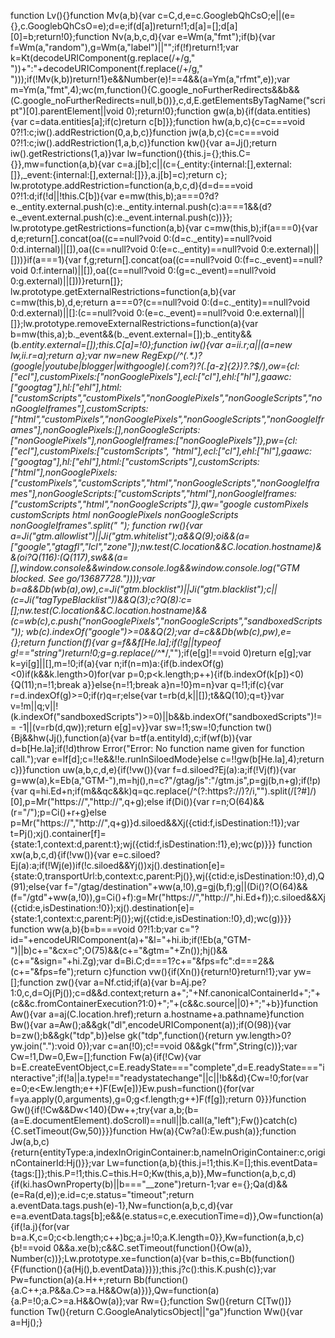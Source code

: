 function Lv(){}function Mv(a,b){var c=C,d,e=c.GooglebQhCsO;e||(e={},c.GooglebQhCsO=e);d=e;if(d[a])return!1;d[a]=[];d[a][0]=b;return!0};function Nv(a,b,c,d){var e=Wm(a,"fmt");if(b){var f=Wm(a,"random"),g=Wm(a,"label")||"";if(!f)return!1;var k=Kt(decodeURIComponent(g.replace(/\+/g," "))+":"+decodeURIComponent(f.replace(/\+/g," ")));if(!Mv(k,b))return!1}e&&Number(e)!==4&&(a=Ym(a,"rfmt",e));var m=Ym(a,"fmt",4);wc(m,function(){C.google_noFurtherRedirects&&b&&(C.google_noFurtherRedirects=null,b())},c,d,E.getElementsByTagName("script")[0].parentElement||void 0);return!0};function gw(a,b){if(data.entities){var c=data.entities[a];if(c)return c[b]}};function hw(a,b,c){c=c===void 0?!1:c;iw().addRestriction(0,a,b,c)}function jw(a,b,c){c=c===void 0?!1:c;iw().addRestriction(1,a,b,c)}function kw(){var a=Jj();return iw().getRestrictions(1,a)}var lw=function(){this.j={};this.C={}},mw=function(a,b){var c=a.j[b];c||(c={_entity:{internal:[],external:[]},_event:{internal:[],external:[]}},a.j[b]=c);return c};
lw.prototype.addRestriction=function(a,b,c,d){d=d===void 0?!1:d;if(!d||!this.C[b]){var e=mw(this,b);a===0?d?e._entity.external.push(c):e._entity.internal.push(c):a===1&&(d?e._event.external.push(c):e._event.internal.push(c))}};
lw.prototype.getRestrictions=function(a,b){var c=mw(this,b);if(a===0){var d,e;return[].concat(oa((c==null?void 0:(d=c._entity)==null?void 0:d.internal)||[]),oa((c==null?void 0:(e=c._entity)==null?void 0:e.external)||[]))}if(a===1){var f,g;return[].concat(oa((c==null?void 0:(f=c._event)==null?void 0:f.internal)||[]),oa((c==null?void 0:(g=c._event)==null?void 0:g.external)||[]))}return[]};
lw.prototype.getExternalRestrictions=function(a,b){var c=mw(this,b),d,e;return a===0?(c==null?void 0:(d=c._entity)==null?void 0:d.external)||[]:(c==null?void 0:(e=c._event)==null?void 0:e.external)||[]};lw.prototype.removeExternalRestrictions=function(a){var b=mw(this,a);b._event&&(b._event.external=[]);b._entity&&(b._entity.external=[]);this.C[a]=!0};function iw(){var a=ii.r;a||(a=new lw,ii.r=a);return a};var nw=new RegExp(/^(.*\.)?(google|youtube|blogger|withgoogle)(\.com?)?(\.[a-z]{2})?\.?$/),ow={cl:["ecl"],customPixels:["nonGooglePixels"],ecl:["cl"],ehl:["hl"],gaawc:["googtag"],hl:["ehl"],html:["customScripts","customPixels","nonGooglePixels","nonGoogleScripts","nonGoogleIframes"],customScripts:["html","customPixels","nonGooglePixels","nonGoogleScripts","nonGoogleIframes"],nonGooglePixels:[],nonGoogleScripts:["nonGooglePixels"],nonGoogleIframes:["nonGooglePixels"]},pw={cl:["ecl"],customPixels:["customScripts",
"html"],ecl:["cl"],ehl:["hl"],gaawc:["googtag"],hl:["ehl"],html:["customScripts"],customScripts:["html"],nonGooglePixels:["customPixels","customScripts","html","nonGoogleScripts","nonGoogleIframes"],nonGoogleScripts:["customScripts","html"],nonGoogleIframes:["customScripts","html","nonGoogleScripts"]},qw="google customPixels customScripts html nonGooglePixels nonGoogleScripts nonGoogleIframes".split(" ");
function rw(){var a=Ji("gtm.allowlist")||Ji("gtm.whitelist");a&&Q(9);oi&&(a=["google","gtagfl","lcl","zone"]);nw.test(C.location&&C.location.hostname)&&(oi?Q(116):(Q(117),sw&&(a=[],window.console&&window.console.log&&window.console.log("GTM blocked. See go/13687728."))));var b=a&&Db(wb(a),ow),c=Ji("gtm.blocklist")||Ji("gtm.blacklist");c||(c=Ji("tagTypeBlacklist"))&&Q(3);c?Q(8):c=[];nw.test(C.location&&C.location.hostname)&&(c=wb(c),c.push("nonGooglePixels","nonGoogleScripts","sandboxedScripts"));
wb(c).indexOf("google")>=0&&Q(2);var d=c&&Db(wb(c),pw),e={};return function(f){var g=f&&f[He.la];if(!g||typeof g!=="string")return!0;g=g.replace(/^_*/,"");if(e[g]!==void 0)return e[g];var k=yi[g]||[],m=!0;if(a){var n;if(n=m)a:{if(b.indexOf(g)<0)if(k&&k.length>0)for(var p=0;p<k.length;p++){if(b.indexOf(k[p])<0){Q(11);n=!1;break a}}else{n=!1;break a}n=!0}m=n}var q=!1;if(c){var r=d.indexOf(g)>=0;if(r)q=r;else{var t=rb(d,k||[]);t&&Q(10);q=t}}var v=!m||q;v||!(k.indexOf("sandboxedScripts")>=0)||b&&b.indexOf("sandboxedScripts")!==
-1||(v=rb(d,qw));return e[g]=v}}var sw=!1;sw=!0;function tw(){Bj&&hw(Jj(),function(a){var b=tf(a.entityId),c;if(wf(b)){var d=b[He.la];if(!d)throw Error("Error: No function name given for function call.");var e=lf[d];c=!!e&&!!e.runInSiloedMode}else c=!!gw(b[He.la],4);return c})}function uw(a,b,c,d,e){if(!vw()){var f=d.siloed?Ej(a):a;if(!Vj(f)){var g=ww(a),k=Eb(a,"GTM-"),m=hj(),n=c?"/gtag/js":"/gtm.js",p=gj(b,n+g);if(!p){var q=hi.Ed+n;if(m&&qc&&k)q=qc.replace(/^(?:https?:\/\/)?/i,"").split(/[?#]/)[0],p=Mr("https://","http://",q+g);else if(Di()){var r=n;O(64)&&(r="/");p=Ci()+r+g}else p=Mr("https://","http://",q+g)}d.siloed&&Xj({ctid:f,isDestination:!1});var t=Pj();xj().container[f]={state:1,context:d,parent:t};wj({ctid:f,isDestination:!1},e);wc(p)}}}
function xw(a,b,c,d){if(!vw()){var e=c.siloed?Ej(a):a;if(!Wj(e))if(!c.siloed&&Yj())xj().destination[e]={state:0,transportUrl:b,context:c,parent:Pj()},wj({ctid:e,isDestination:!0},d),Q(91);else{var f="/gtag/destination"+ww(a,!0),g=gj(b,f);g||(Di()?(O(64)&&(f="/gtd"+ww(a,!0)),g=Ci()+f):g=Mr("https://","http://",hi.Ed+f));c.siloed&&Xj({ctid:e,isDestination:!0});xj().destination[e]={state:1,context:c,parent:Pj()};wj({ctid:e,isDestination:!0},d);wc(g)}}}
function ww(a,b){b=b===void 0?!1:b;var c="?id="+encodeURIComponent(a)+"&l="+hi.ib;if(!Eb(a,"GTM-")||b)c+="&cx=c";O(75)&&(c+="&gtm="+Zn());hj()&&(c+="&sign="+hi.Zg);var d=Bi.C;d===1?c+="&fps=fc":d===2&&(c+="&fps=fe");return c}function vw(){if(Xn()){return!0}return!1};var yw=[];function zw(){var a=Nf.ctid;if(a){var b=Aj.pe?1:0,c,d=Oj(Pj());c=d&&d.context;return a+";"+Nf.canonicalContainerId+";"+(c&&c.fromContainerExecution?1:0)+";"+(c&&c.source||0)+";"+b}}function Aw(){var a=aj(C.location.href);return a.hostname+a.pathname}function Bw(){var a=Aw();a&&gk("dl",encodeURIComponent(a));if(O(98)){var b=zw();b&&gk("tdp",b)}else gk("tdp",function(){return yw.length>0?yw.join("."):void 0});var c=an(!0);c!==void 0&&gk("frm",String(c))};var Cw=!1,Dw=0,Ew=[];function Fw(a){if(!Cw){var b=E.createEventObject,c=E.readyState==="complete",d=E.readyState==="interactive";if(!a||a.type!=="readystatechange"||c||!b&&d){Cw=!0;for(var e=0;e<Ew.length;e++)F(Ew[e])}Ew.push=function(){for(var f=ya.apply(0,arguments),g=0;g<f.length;g++)F(f[g]);return 0}}}function Gw(){if(!Cw&&Dw<140){Dw++;try{var a,b;(b=(a=E.documentElement).doScroll)==null||b.call(a,"left");Fw()}catch(c){C.setTimeout(Gw,50)}}}function Hw(a){Cw?a():Ew.push(a)};function Jw(a,b,c){return{entityType:a,indexInOriginContainer:b,nameInOriginContainer:c,originContainerId:Hj()}};var Lw=function(a,b){this.j=!1;this.K=[];this.eventData={tags:[]};this.P=!1;this.C=this.H=0;Kw(this,a,b)},Mw=function(a,b,c,d){if(ki.hasOwnProperty(b)||b==="__zone")return-1;var e={};Qa(d)&&(e=Ra(d,e));e.id=c;e.status="timeout";return a.eventData.tags.push(e)-1},Nw=function(a,b,c,d){var e=a.eventData.tags[b];e&&(e.status=c,e.executionTime=d)},Ow=function(a){if(!a.j){for(var b=a.K,c=0;c<b.length;c++)b[c]();a.j=!0;a.K.length=0}},Kw=function(a,b,c){b!==void 0&&a.xe(b);c&&C.setTimeout(function(){Ow(a)},
Number(c))};Lw.prototype.xe=function(a){var b=this,c=Bb(function(){F(function(){a(Hj(),b.eventData)})});this.j?c():this.K.push(c)};var Pw=function(a){a.H++;return Bb(function(){a.C++;a.P&&a.C>=a.H&&Ow(a)})},Qw=function(a){a.P=!0;a.C>=a.H&&Ow(a)};var Rw={};function Sw(){return C[Tw()]}
function Tw(){return C.GoogleAnalyticsObject||"ga"}function Ww(){var a=Hj();}
<!---
m-a-r-k-o-o-o/m-a-r-k-o-o-o is a ✨ special ✨ repository because its `README.md` (this file) appears on your GitHub profile.
You can click the Preview link to take a look at your changes.
--->
